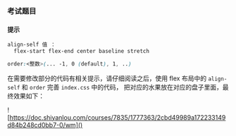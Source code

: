 ### 考试题目

#### 提示

```css
align-self 值 ：
  flex-start flex-end center baseline stretch

order:<整数>(... -1, 0 (default), 1, ..)
```

在需要修改部分的代码有相关提示，请仔细阅读之后，使用 flex 布局中的 `align-self` 和 `order` 完善 `index.css` 中的代码， 把对应的水果放在对应的盘子里面，最终效果如下：

![https://doc.shiyanlou.com/courses/7835/1777363/2cbd49989a172233149d84b248cd0bb7-0/wm]()